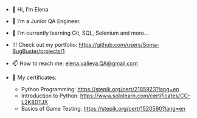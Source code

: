 - 👋 Hi, I’m Elena
- 👀 I’m a Junior QA Engineer.
- 🌱 I’m currently learning Git, SQL, Selenium and more...
- !!! Check out my portfolio: https://github.com/users/Soma-BugBuster/projects/1
- 📫 How to reach me: elena.valieva.QA@gmail.com

- 🧾 My certificates:
  -  Python Programming: https://stepik.org/cert/2185923?lang=en
  -  Introduction to Python: https://www.sololearn.com/certificates/CC-L2K8DTJX
  -  Basics of Game Testing: https://stepik.org/cert/1520590?lang=en


